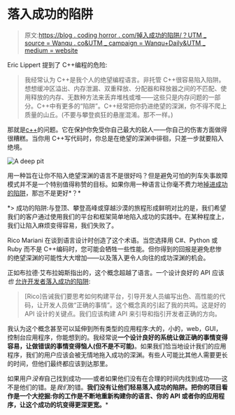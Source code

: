 # 落入成功的陷阱

> 原文:[https://blog . coding horror . com/掉入成功的陷阱/？UTM _ source = Wanqu . co&UTM _ campaign = Wanqu+Daily&UTM _ medium = website](https://blog.codinghorror.com/falling-into-the-pit-of-success/?utm_source=wanqu.co&utm_campaign=Wanqu+Daily&utm_medium=website)



Eric Lippert 提到了 C++编程的危险:

> 我经常认为 C++是我个人的绝望编程语言。非托管 C++很容易陷入陷阱。想想缓冲区溢出、内存泄漏、双重释放、分配器和释放器之间的不匹配、使用释放的内存、无数种方法来丢弃堆栈或堆——这些只是内存问题的一部分。C++中有更多的“陷阱”。C++经常把你扔进绝望的深渊，你不得不爬上质量的山丘。(不要与攀登疯狂的悬崖混淆。那不一样。)

那就是[c++](http://www.codinghorror.com/blog/archives/000768.html)的问题。它在保护你免受你自己最大的敌人——你自己的伤害方面做得很糟糕。当你用 C++写代码时，你总是在绝望的深渊中徘徊，只差一步就要陷入绝境。

![A deep pit](../Images/52f308635ed3f4d73512c7a1fa712157.png)

用一种旨在让你不陷入绝望深渊的语言不是很好吗？但是避免可怕的列车失事故障模式并不是一个特别值得称赞的目标。如果你用一种语言让你毫不费力地[掉进成功的陷阱](http://blogs.msdn.com/brada/archive/2003/10/02/50420.aspx)，那岂不是更好*？*

 *> 成功的陷阱:与登顶、攀登高峰或穿越沙漠的旅程形成鲜明对比的是，我们希望我们的客户通过使用我们的平台和框架简单地陷入成功的实践中。在某种程度上，我们让陷入麻烦变得容易，我们失败了。

Rico Mariani 在谈到语言设计时创造了这个术语。当您选择用 C#、Python 或 Ruby 而不是 C++编码时，您可能会牺牲一些性能。但你得到的回报是避免悲惨的绝望深渊的可能性大大增加——以及落入更令人向往的成功深渊的机会。

正如布拉德·艾布拉姆斯指出的，这个概念超越了语言。一个设计良好的 API 应该*也* [允许开发者落入成功的陷阱](http://blogs.msdn.com/brada/archive/2003/10/02/50420.aspx):

> [Rico]告诫我们要思考如何构建平台，引导开发人员编写出色、高性能的代码，让开发人员做“正确的事情”。这个概念真的引起了我的共鸣。这是好的 API 设计的关键点。我们应该构建 API 来引导和指引开发者正确的方向。

我认为这个概念甚至可以延伸到所有类型的应用程序:大的，小的，web，GUI，控制台应用程序，你能想到的。我经常说**一个设计良好的系统让做正确的事情变得容易，让做错误的事情变得恼人(但不是不可能)**。如果我们恰当地设计我们的应用程序，我们的用户应该会被无情地拖入成功的深渊。有些人可能比其他人需要更长的时间，但他们最终都应该到达那里。

如果用户*没有*自己找到成功——或者如果他们没有在合理的时间内找到成功——这不是他们的错。是*我们*的错。**我们没有让他们轻易落入成功的陷阱。把你的项目看作是一个大挖掘:你的工作是不断地重新构建你的语言、你的 API 或者你的应用程序，让这个成功的坑变得更深更宽。*** 